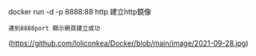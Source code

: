 docker run -d -p 8888:88 http 建立http鏡像
```
連到8888port 顯示網頁建立成功
```
(https://github.com/loliconkea/Docker/blob/main/image/2021-09-28.jpg)
